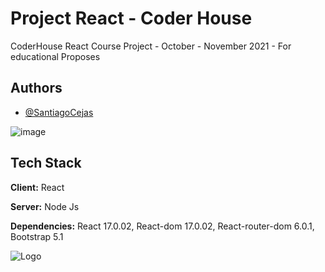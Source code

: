 
# Project React - Coder House

CoderHouse React Course Project - October - November 2021 - For educational Proposes


## Authors

- [@SantiagoCejas](https://github.com/SantiagoCejas/)

![image](https://github.com/SantiagoCejas/proyectocoder/blob/master/src/media/Animation.gif)
    
## Tech Stack

**Client:** React

**Server:** Node Js

**Dependencies:** React 17.0.02, React-dom 17.0.02, React-router-dom 6.0.1, Bootstrap 5.1


![Logo](https://res.cloudinary.com/hdsqazxtw/image/upload/v1559681445/logo_coderhouse_2_bmqbet.png)

  